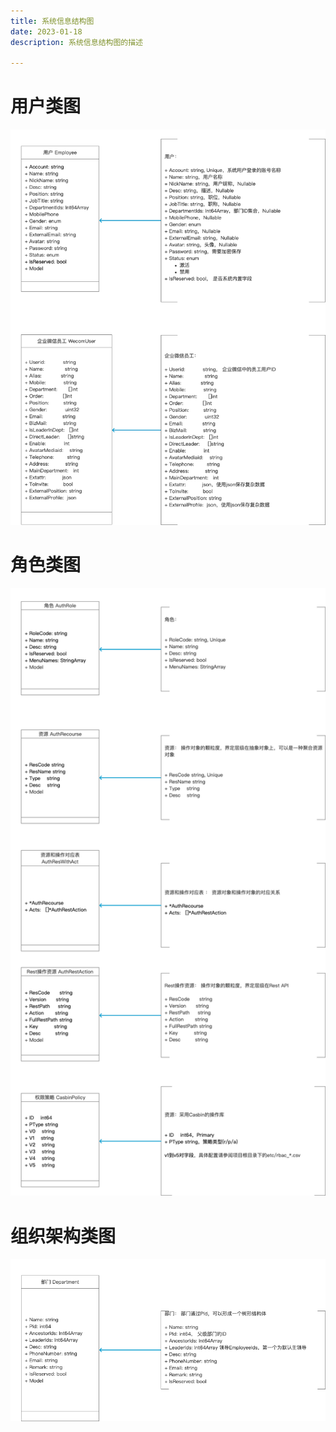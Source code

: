 ```yaml
---
title: 系统信息结构图
date: 2023-01-18
description: 系统信息结构图的描述

---
```


# 用户类图


![](../../images/cls_diag_usr.png)


# 角色类图

![](../../images/cls_diag_role.png)


# 组织架构类图

![](../../images/cls_diag_department.png)